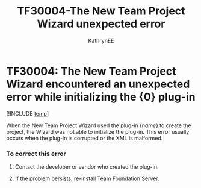 ﻿---
title: TF30004-The New Team Project Wizard unexpected error
titleSuffix: Azure DevOps & TFS
description: The Wizard was not able to initialize the plug-in after an attempt to create the project.
ms.prod: devops
ms.technology: devops-agile
ms.manager: mijacobs7-87fb-451e-a49d-7ffea4011e24
ms.manager: mijacobs
ms.author: kaelli
author: KathrynEE
ms.topic: Troubleshooting
ms.date: 02/22/2017
---


# TF30004: The New Team Project Wizard encountered an unexpected error while initializing the {0} plug-in


[!INCLUDE [temp](../../includes/version-vsts-tfs-all-versions.md)]

When the New Team Project Wizard used the plug-in {*name*} to create the project, the Wizard was not able to initialize the plug-in. This error usually occurs when the plug-in is corrupted or the XML is malformed.    
  
### To correct this error  
  
1.  Contact the developer or vendor who created the plug-in.  
  
2.  If the problem persists, re-install Team Foundation Server.
